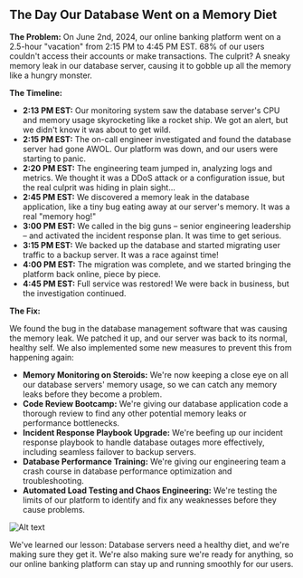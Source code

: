 ## The Day Our Database Went on a Memory Diet

**The Problem:**  On June 2nd, 2024, our online banking platform went on a 2.5-hour "vacation" from 2:15 PM to 4:45 PM EST.  68% of our users couldn't access their accounts or make transactions.  The culprit?  A sneaky memory leak in our database server, causing it to gobble up all the memory like a hungry monster.

**The Timeline:**

* **2:13 PM EST:**  Our monitoring system saw the database server's CPU and memory usage skyrocketing like a rocket ship.  We got an alert, but we didn't know it was about to get wild.
* **2:15 PM EST:**  The on-call engineer investigated and found the database server had gone AWOL.  Our platform was down, and our users were starting to panic.
* **2:20 PM EST:**  The engineering team jumped in, analyzing logs and metrics.  We thought it was a DDoS attack or a configuration issue, but the real culprit was hiding in plain sight...
* **2:45 PM EST:**  We discovered a memory leak in the database application, like a tiny bug eating away at our server's memory.  It was a real "memory hog!"
* **3:00 PM EST:**  We called in the big guns – senior engineering leadership – and activated the incident response plan.  It was time to get serious.
* **3:15 PM EST:**  We backed up the database and started migrating user traffic to a backup server.  It was a race against time!
* **4:00 PM EST:**  The migration was complete, and we started bringing the platform back online, piece by piece.
* **4:45 PM EST:**  Full service was restored!  We were back in business, but the investigation continued.

**The Fix:**

We found the bug in the database management software that was causing the memory leak.  We patched it up, and our server was back to its normal, healthy self.  We also implemented some new measures to prevent this from happening again:

* **Memory Monitoring on Steroids:**  We're now keeping a close eye on all our database servers' memory usage, so we can catch any memory leaks before they become a problem.
* **Code Review Bootcamp:**  We're giving our database application code a thorough review to find any other potential memory leaks or performance bottlenecks.
* **Incident Response Playbook Upgrade:**  We're beefing up our incident response playbook to handle database outages more effectively, including seamless failover to backup servers.
* **Database Performance Training:**  We're giving our engineering team a crash course in database performance optimization and troubleshooting.
* **Automated Load Testing and Chaos Engineering:**  We're testing the limits of our platform to identify and fix any weaknesses before they cause problems.

![Alt text]([image.png](https://blog.sqlauthority.com/i/b/slowquery.jpg))

We've learned our lesson:  Database servers need a healthy diet, and we're making sure they get it.  We're also making sure we're ready for anything, so our online banking platform can stay up and running smoothly for our users.
